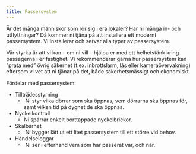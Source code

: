 ```yaml
---
title: Passersystem
---
```

Är det många människor som rör sig i era lokaler? Har ni många in- och utflyttningar? Då kommer ni tjäna på att installera ett modernt passersystem. Vi installerar och servar alla typer av passersystem. 

Vår styrka är att vi kan – om ni vill – hjälpa er med ett helhetstänk kring passagerna i er fastighet. Vi rekommenderar gärna hur passersystem kan ”prata med” övrig säkerhet (t.ex. inbrottslarm, lås eller kameraövervakning) eftersom vi vet att ni tjänar på det, både säkerhetsmässigt och ekonomiskt.

Fördelar med passersystem:
* Tillträdesstyrning
  *  Ni styr vilka dörrar som ska öppnas, vem dörrarna ska öppnas för, samt vilken tid på dygnet de ska öppnas.
* Nyckelkontroll
  * Ni spärrar enkelt borttappade nyckelbrickor.
* Skalbarhet
  *  Ni bygger lätt ut ett litet passersystem till ett större vid behov.
* Händelseloggar
  *  Ni ser i efterhand vem som har passerat var, och när.
